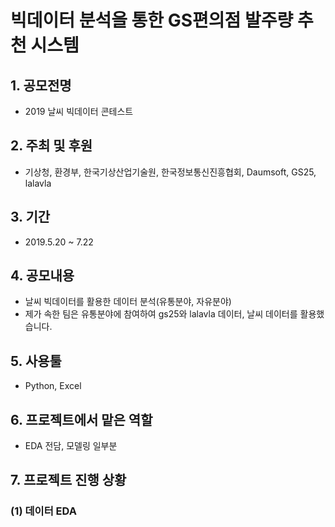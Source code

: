 # 빅데이터 분석을 통한 GS편의점 발주량 추천 시스템
## 1. 공모전명 
 - 2019 날씨 빅데이터 콘테스트
## 2. 주최 및 후원 
 - 기상청, 환경부, 한국기상산업기술원, 한국정보통신진흥협회, Daumsoft, GS25, lalavla
## 3. 기간 
 - 2019.5.20 ~ 7.22
## 4. 공모내용
 - 날씨 빅데이터를 활용한 데이터 분석(유통분야, 자유분야)
 - 제가 속한 팀은 유통분야에 참여하여 gs25와 lalavla 데이터, 날씨 데이터를 활용했습니다.
 
## 5. 사용툴
 - Python, Excel

## 6. 프로젝트에서 맡은 역할
 - EDA 전담, 모델링 일부분

## 7. 프로젝트 진행 상황
### (1) 데이터 EDA
